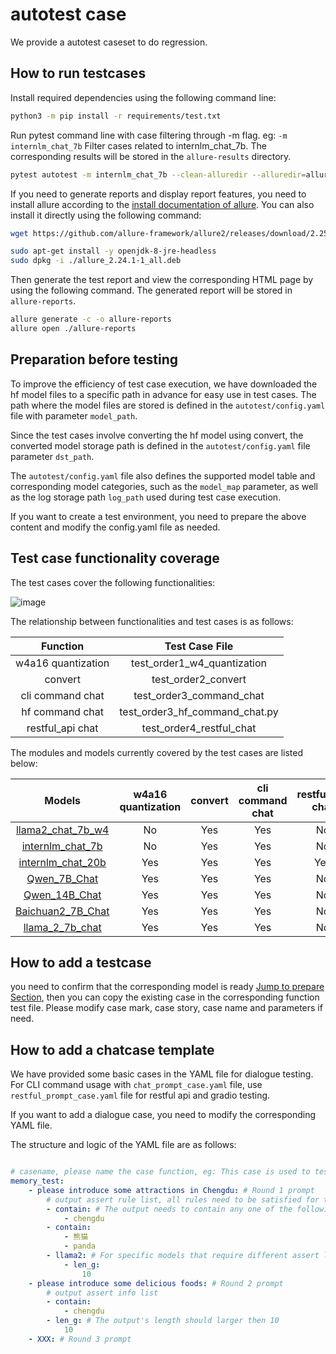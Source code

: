# autotest case

We provide a autotest caseset to do regression.

## How to run testcases

Install required dependencies using the following command line:

```bash
python3 -m pip install -r requirements/test.txt
```

Run pytest command line with case filtering through -m flag. eg: `-m internlm_chat_7b` Filter cases related to internlm_chat_7b. The corresponding results will be stored in the `allure-results` directory.

```bash
pytest autotest -m internlm_chat_7b --clean-alluredir --alluredir=allure-results
```

If you need to generate reports and display report features, you need to install allure according to the [install documentation of allure](https://allurereport.org/docs/gettingstarted-installation/#install-via-the-system-package-manager-for-linux). You can also install it directly using the following command:

```bash
wget https://github.com/allure-framework/allure2/releases/download/2.25.0/allure_2.24.1-1_all.deb

sudo apt-get install -y openjdk-8-jre-headless
sudo dpkg -i ./allure_2.24.1-1_all.deb
```

Then generate the test report and view the corresponding HTML page by using the following command. The generated report will be stored in `allure-reports`.

```bash
allure generate -c -o allure-reports
allure open ./allure-reports
```

## Preparation before testing

To improve the efficiency of test case execution, we have downloaded the hf model files to a specific path in advance for easy use in test cases. The path where the model files are stored is defined in the `autotest/config.yaml` file with parameter `model_path`.

Since the test cases involve converting the hf model using convert, the converted model storage path is defined in the `autotest/config.yaml` file parameter `dst_path`.

The `autotest/config.yaml` file also defines the supported model table and corresponding model categories, such as the `model_map` parameter, as well as the log storage path `log_path` used during test case execution.

If you want to create a test environment, you need to prepare the above content and modify the config.yaml file as needed.

## Test case functionality coverage

The test cases cover the following functionalities:

![image](https://github.com/InternLM/lmdeploy/assets/145004780/bcabbf83-d853-4448-bf98-d3a3a9a3d354)

The relationship between functionalities and test cases is as follows:

|      Function      |         Test Case File         |
| :----------------: | :----------------------------: |
| w4a16 quantization |  test_order1_w4_quantization   |
|      convert       |      test_order2_convert       |
|  cli command chat  |    test_order3_command_chat    |
|  hf command chat   | test_order3_hf_command_chat.py |
|  restful_api chat  |    test_order4_restful_chat    |

The modules and models currently covered by the test cases are listed below:

|                                   Models                                   | w4a16 quantization | convert | cli command chat | restful_api chat | hf command chat |
| :------------------------------------------------------------------------: | :----------------: | :-----: | :--------------: | :--------------: | :-------------: |
|   [llama2_chat_7b_w4](https://huggingface.co/lmdeploy/llama2-chat-7b-w4)   |         No         |   Yes   |       Yes        |        No        |       Yes       |
|    [internlm_chat_7b](https://huggingface.co/internlm/internlm-chat-7b)    |         No         |   Yes   |       Yes        |        No        |       Yes       |
|   [internlm_chat_20b](https://huggingface.co/internlm/internlm-chat-20b)   |        Yes         |   Yes   |       Yes        |       Yes        |       Yes       |
|          [Qwen_7B_Chat](https://huggingface.co/Qwen/Qwen-7B-Chat)          |        Yes         |   Yes   |       Yes        |        No        |       Yes       |
|         [Qwen_14B_Chat](https://huggingface.co/Qwen/Qwen-14B-Chat)         |        Yes         |   Yes   |       Yes        |        No        |       Yes       |
| [Baichuan2_7B_Chat](https://huggingface.co/baichuan-inc/Baichuan2-7B-Chat) |        Yes         |   Yes   |       Yes        |        No        |       Yes       |
|    [llama_2_7b_chat](https://huggingface.co/meta-llama/Llama-2-7b-chat)    |        Yes         |   Yes   |       Yes        |        No        |       Yes       |

## How to add a testcase

you need to confirm that the corresponding model is ready <a href="##Preparation before testing">Jump to prepare Section</a>, then you can copy the existing case in the corresponding function test file. Please modify case mark, case story, case name and parameters if need.

## How to add a chatcase template

We have provided some basic cases in the YAML file for dialogue testing.
For CLI command usage with `chat_prompt_case.yaml` file, use `restful_prompt_case.yaml` file for restful api and gradio testing.

If you want to add a dialogue case, you need to modify the corresponding YAML file.

The structure and logic of the YAML file are as follows:

```yaml

# casename, please name the case function, eg: This case is used to test whether there is memory ability for previous round information during multi-round dialogue.
memory_test:
    - please introduce some attractions in Chengdu: # Round 1 prompt
        # output assert rule list, all rules need to be satisfied for the case to pass.
        - contain: # The output needs to contain any one of the following items
            - chengdu
        - contain:
            - 熊猫
            - panda
        - llama2: # For specific models that require different assert logic, the key is the model type and the value is a list of assert rules. This is a example for llama2 model. In this case, other assert rules will become invalid.
            - len_g:
                10
    - please introduce some delicious foods: # Round 2 prompt
        # output assert info list
        - contain:
            - chengdu
        - len_g: # The output's length should larger then 10
            10
    - XXX: # Round 3 prompt

```
